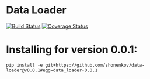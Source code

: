 # Data Loader #

[![Build Status](https://api.travis-ci.com/shonenkov/data-loader.svg?branch=master)](https://travis-ci.com/shonenkov/data-loader)
[![Coverage Status](https://coveralls.io/repos/github/shonenkov/data-loader/badge.svg?branch=master)](https://coveralls.io/github/shonenkov/data-loader)

# Installing for version 0.0.1: #
```
pip install -e git+https://github.com/shonenkov/data-loader@v0.0.1#egg=data_loader-0.0.1
```
